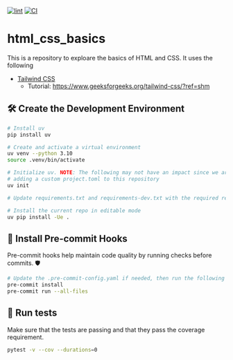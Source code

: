 [![lint](https://github.com/ngupta23/html_css_basics/actions/workflows/lint.yaml/badge.svg)](https://github.com/ngupta23/html_css_basics/actions/workflows/lint.yaml)
[![CI](https://github.com/ngupta23/html_css_basics/actions/workflows/ci.yaml/badge.svg)](https://github.com/ngupta23/html_css_basics/actions/workflows/ci.yaml)

# html_css_basics
This is a repository to exploare the basics of HTML and CSS. It uses the following

* [Tailwind CSS](https://tailwindcss.com/)
  * Tutorial: https://www.geeksforgeeks.org/tailwind-css/?ref=shm


## 🛠️ Create the Development Environment

```bash
# Install uv
pip install uv

# Create and activate a virtual environment
uv venv --python 3.10
source .venv/bin/activate

# Initialize uv. NOTE: The following may not have an impact since we are already
# adding a custom project.toml to this repository
uv init

# Update requirements.txt and requirements-dev.txt with the required repos

# Install the current repo in editable mode
uv pip install -Ue .
```

## 🔧 Install Pre-commit Hooks

Pre-commit hooks help maintain code quality by running checks before commits. 🛡️

```bash
# Update the .pre-commit-config.yaml if needed, then run the following commands
pre-commit install
pre-commit run --all-files
```

## 🏃 Run tests

Make sure that the tests are passing and that they pass the coverage requirement.
```bash
pytest -v --cov --durations=0
```
